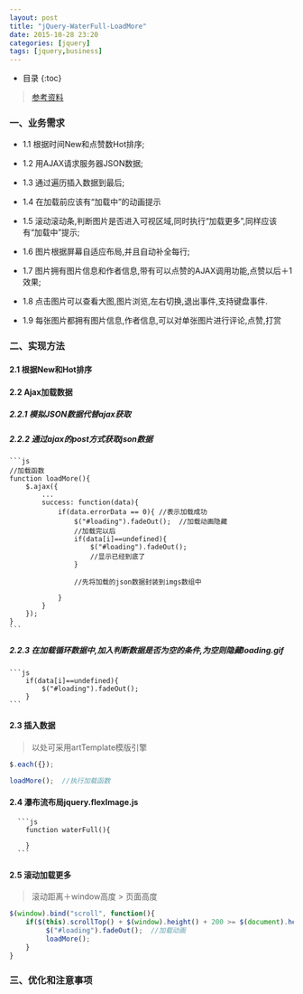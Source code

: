 ```yaml
---
layout: post
title: "jQuery-WaterFull-LoadMore"
date: 2015-10-28 23:20
categories: [jquery]
tags: [jquery,business]
---
```

*  目录
{:toc}

> [参考资料](http://www.aliog.com/17133.html)

### 一、业务需求

- 1.1 根据时间New和点赞数Hot排序;
- 1.2 用AJAX请求服务器JSON数据;
- 1.3 通过遍历插入数据到最后;
- 1.4 在加载前应该有“加载中”的动画提示
- 1.5 滚动滚动条,判断图片是否进入可视区域,同时执行“加载更多”,同样应该有“加载中”提示;
- 1.6 图片根据屏幕自适应布局,并且自动补全每行;
- 1.7 图片拥有图片信息和作者信息,带有可以点赞的AJAX调用功能,点赞以后＋1效果;

- 1.8 点击图片可以查看大图,图片浏览,左右切换,退出事件,支持键盘事件.
- 1.9 每张图片都拥有图片信息,作者信息,可以对单张图片进行评论,点赞,打赏


### 二、实现方法
    
#### 2.1 根据New和Hot排序
    
#### 2.2 Ajax加载数据

##### 2.2.1 模拟JSON数据代替ajax获取

##### 2.2.2 通过ajax的post方式获取json数据
    
    ```js
    //加载函数
    function loadMore(){
        $.ajax({
            ...
            success: function(data){
                if(data.errorData == 0){ //表示加载成功
                    $("#loading").fadeOut();  //加载动画隐藏
                    //加载完以后
                    if(data[i]==undefined){
                        $("#loading").fadeOut();
                        //显示已经到底了
                    }
                    
                    //先将加载的json数据封装到imgs数组中
                    
                }
            }
        });
    }
    ```

##### 2.2.3 在加载循环数据中,加入判断数据是否为空的条件,为空则隐藏loading.gif   
           
    ```js
        if(data[i]==undefined){
            $("#loading").fadeOut();
        }
    ```
          
#### 2.3 插入数据
    
> 以处可采用artTemplate模版引擎
        
```js
$.each({});

loadMore();  //执行加载函数
```
    
#### 2.4 瀑布流布局jquery.flexImage.js
    
      ```js
        function waterFull(){

        }
      ```
    
#### 2.5 滚动加载更多

> 滚动距离＋window高度 > 页面高度

```js
$(window).bind("scroll", function(){
    if($(this).scrollTop() + $(window).height() + 200 >= $(document).height() && $(this).scrollTop() > 200){
         $("#loading").fadeOut();  //加载动画
         loadMore();
    }
}
```

### 三、优化和注意事项
